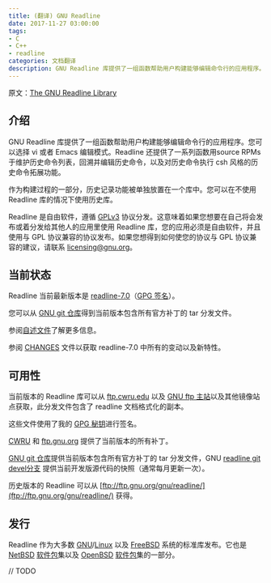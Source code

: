 ```yaml
---
title: (翻译) GNU Readline 
date: 2017-11-27 03:00:00
tags:
- C
- C++
- readline
categories: 文档翻译
description: GNU Readline 库提供了一组函数帮助用户构建能够编辑命令行的应用程序。您可以选择 vi 或者 Emacs 编辑模式。Readline 还提供了一系列函数用于维护历史命令列表，回溯并编辑历史命令，以及对历史命令执行 csh 风格的历史命令拓展功能。
---
```

原文：[The GNU Readline Library](https://tiswww.case.edu/php/chet/readline/rltop.html)

## 介绍

GNU Readline 库提供了一组函数帮助用户构建能够编辑命令行的应用程序。您可以选择 vi 或者 Emacs 编辑模式。Readline 还提供了一系列函数用source RPMs于维护历史命令列表，回溯并编辑历史命令，以及对历史命令执行 csh 风格的历史命令拓展功能。

作为构建过程的一部分，历史记录功能被单独放置在一个库中。您可以在不使用 Readline 库的情况下使用历史库。

Readline 是自由软件，遵循 [GPLv3](https://www.gnu.org/licenses/gpl-3.0.de.html) 协议分发。这意味着如果您想要在自己将会发布或着分发给其他人的应用里使用 Readline 库，您的应用必须是自由软件，并且使用与 GPL 协议兼容的协议发布。如果您想得到如何使您的协议与 GPL 协议兼容的建议，请联系 [licensing@gnu.org](licensing@gnu.org)。

## 当前状态

Readline 当前最新版本是 [readline-7.0](ftp://ftp.cwru.edu/pub/bash/readline-7.0.tar.gz)（[GPG 签名](ftp://ftp.cwru.edu/pub/bash/readline-7.0.tar.gz.sig)）。

您可以从 [GNU git 仓库](http://git.savannah.gnu.org/cgit/readline.git/snapshot/readline-master.tar.gz)得到当前版本包含所有官方补丁的 tar 分发文件。

参阅[自述文件](https://tiswww.case.edu/php/chet/readline/README)了解更多信息。

参阅 [CHANGES](https://tiswww.case.edu/php/chet/readline/CHANGES) 文件以获取 readline-7.0 中所有的变动以及新特性。

## 可用性

当前版本的 Readline 库可以从 [ftp.cwru.edu](ftp://ftp.cwru.edu/pub/bash/readline-6.3.tar.gz) 以及 [GNU ftp 主站](ftp://ftp.gnu.org/gnu/readline/readline-6.3.tar.gz)以及其他镜像站点获取，此分发文件包含了 readline 文档格式化的副本。

这些文件使用了我的 [GPG 秘钥](http://cnswww.cns.cwru.edu/~chet/gpgkey.asc)进行签名。

[CWRU](ftp://ftp.cwru.edu/pub/bash/readline-6.3-patches) 和 [ftp.gnu.org](ftp://ftp.gnu.org/pub/gnu/readline/readline-7.0-patches) 提供了当前版本的所有补丁。


[GNU git 仓库](http://git.savannah.gnu.org/cgit/readline.git/snapshot/readline-master.tar.gz)提供当前版本包含所有官方补丁的 tar 分发文件，GNU [readline git devel分支](http://git.savannah.gnu.org/cgit/readline.git?h=devel) 提供当前开发版源代码的快照（通常每月更新一次）。

历史版本的 Readline 可以从 [ftp://ftp.gnu.org/gnu/readline/](ftp://ftp.gnu.org/gnu/readline/) 获得。

## 发行

Readline 作为大多数 [GNU](http://www.gnu.org/gnu/the-gnu-project.html)/[Linux](https://www.kernel.org/) 以及 [FreeBSD](http://www.freebsd.org/) 系统的标准库发布。它也是 [NetBSD](http://www.netbsd.org/) [软件包](http://www.netbsd.org/Documentation/software/packages.html)集以及 [OpenBSD](http://www.openbsd.org/) [软件包](http://www.openbsd.org/faq/faq15.html)集的一部分。

// TODO